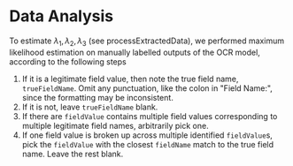 # Data Analysis

To estimate $\lambda_1, \lambda_2, \lambda_3$ (see processExtractedData), we performed maximum likelihood estimation on manually labelled outputs of the OCR model, according to the following steps
1. If it is a legitimate field value, then note the true field name, `trueFieldName`. Omit any punctuation, like the colon in "Field Name:", since the formatting may be inconsistent.
2. If it is not, leave `trueFieldName` blank.
3. If there are `fieldValue` contains multiple field values corresponding to multiple legitimate field names, arbitrarily pick one.
4. If one field value is broken up across multiple identified `fieldValue`s, pick the `fieldValue` with the closest `fieldName` match to the true field name. Leave the rest blank.